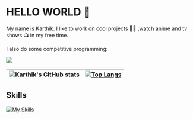 # HELLO WORLD 👋
My name is Karthik.
I like to work on cool projects 👨‍💻 
,watch anime and tv shows 📺 in my free time. 

I also do some competitive programming:

<a target="_blank" href="https://www.codewars.com/users/gangula-karthik"><img src="https://www.codewars.com/users/gangula-karthik/badges/large"></a>



| ![Karthik's GitHub stats](https://github-readme-stats.vercel.app/api?username=gangula-karthik&show_icons=true&theme=gotham&hide_border=true) | [![Top Langs](https://github-readme-stats.vercel.app/api/top-langs/?username=gangula-karthik&layout=compact&show_icons=true&theme=gotham&hide_border=true)](https://github.com/anuraghazra/github-readme-stats)|
| ------------- | ------------- |

## Skills
[![My Skills](https://skillicons.dev/icons?i=aws,bash,vim,bootstrap,html,css,js,react,figma,py,flask,postman)](https://skillicons.dev)
